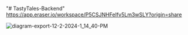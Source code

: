 "# TastyTales-Backend" 
https://app.eraser.io/workspace/P5CSJNHFeIfv5Lm3wSLY?origin=share

![diagram-export-12-2-2024-1_14_40-PM](https://github.com/user-attachments/assets/abe04d52-4d94-4cad-9bc7-fdd132b61ff1)
